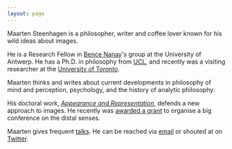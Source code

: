 ```yaml
---
layout: page
---
```


Maarten Steenhagen is a philosopher, writer and coffee lover known for his wild ideas about images.

He is a Research Fellow in [Bence Nanay](http://uahost.uantwerpen.be/bence.nanay/)'s group at the University of Antwerp. He has a Ph.D. in philosophy from [UCL](https://www.ucl.ac.uk/philosophy), and recently was a visiting researcher at the [University of Toronto](http://www.philosophy.utoronto.ca).

Maarten thinks and writes about current developments in philosophy of mind and perception, psychology, and the history of analytic philosophy.

His doctoral work, [_Appearance and Representation_](http://msteenhagen.github.io/Appearance-and-representation/), defends a new approach to images. He recently was [awarded a grant](http://www.newdirectionsproject.com/2015/09/14/distance/) to organise a big conference on the distal senses.

Maarten gives frequent [talks](http://msteenhagen.github.io/talks/). He can be reached via [email](mailto:maarten.steenhagen@uantwerp.be) or shouted at on [Twitter](http://www.twitter.com/msteenhagen).

  

  

